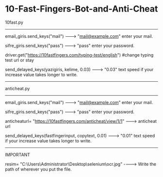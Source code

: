# 10-Fast-Fingers-Bot-and-Anti-Cheat


10fast.py 
____________________________________________________________________________________________________

email_giris.send_keys("mail")   ---> "mail@example.com" enter your mail.

sifre_giris.send_keys("pass")   ---> "pass" enter your password.

driver.get("https://10fastfingers.com/typing-test/english") #change typing test url or stay

send_delayed_keys(yazigiris, kelime, 0.03)   ---> "0.03" text speed if your increase value takes longer to write.

____________________________________________________________________________________________________

anticheat.py
____________________________________________________________________________________________________


email_giris.send_keys("mail")   ---> "mail@example.com" enter your mail.

sifre_giris.send_keys("pass")   ---> "pass" enter your password.

anticheaturl= "https://10fastfingers.com/anticheat/view/1/1"   ---> anticheat url

send_delayed_keys(fastfingerinput, copytext, 0.01)    ---> "0.01" text speed if your increase value takes longer to write.
____________________________________________________________________________________________________

IMPORTANT

resim= "C:\\Users\\Administrator\\Desktop\\selenium\\ocr.jpg" ----> Write the path of wherever you put the file.
